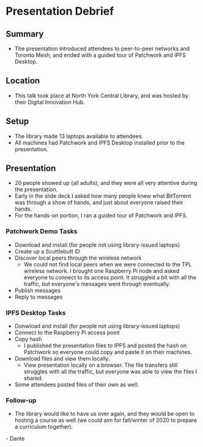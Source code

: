 # Presentation Debrief

## Summary

- The presentation introduced attendees to peer-to-peer networks and Toronto Mesh, and ended with a guided tour of Patchwork and IPFS Desktop.

## Location

- This talk took place at North York Central Library, and was hosted by their Digital Innovation Hub.

## Setup

- The library made 13 laptops available to attendees.
- All machines had Patchwork and IPFS Desktop installed prior to the presentation.

## Presentation

- 20 people showed up (all adults), and they were all very attentive during the presentation.
- Early in the slide deck I asked how many people knew what BitTorrent was through a show of hands, and just about everyone raised their hands.
- For the hands-on portion, I ran a guided tour of Patchwork and IPFS.

### Patchwork Demo Tasks

- Download and install (for people not using library-issued laptops)
- Create up a Scuttlebutt ID
- Discover local peers through the wireless network
  - We could not find local peers when we were connected to the TPL wireless network. I brought one Raspberry Pi node and asked everyone to connect to its access point.  It struggled a bit with all the traffic, but everyone's messages went through eventually.
- Publish messages
- Reply to messages

### IPFS Desktop Tasks

- Donwload and install (for people not using library-issued laptops)
- Connect to the Raspberry Pi access point
- Copy hash
  - I published the presentation files to IPFS and posted the hash on Patchwork so everyone could copy and paste it on their machines.
- Download files and view them locally.
  - View presentation locally on a browser. The file transfers still struggles with all the traffic, but everyone was  able to view the files I shared.
- Some attendees posted files of their own as well.

### Follow-up

- The library would like to have us over again, and they would be open to hosting a course as well (we could aim for fall/winter of 2020 to prepare a curriculum together).

\- Dante